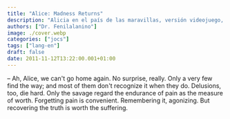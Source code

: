 ```yaml
---
title: "Alice: Madness Returns"
description: "Alicia en el país de las maravillas, versión videojuego, por Spicy Horse."
authors: ["Dr. Fenilalanino"]
image: ./cover.webp
categories: ["jocs"]
tags: ["lang-en"]
draft: false
date: 2011-11-12T13:22:00.001+01:00
---
```


&ndash; Ah, Alice, we can't go home again. No surprise, really. Only a very few find the way; and most of them don't recognize it when they do. Delusions, too, die hard. Only the savage regard the endurance of pain as the measure of worth. Forgetting pain is convenient. Remembering it, agonizing. But recovering the truth is worth the suffering.
